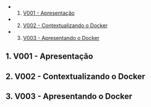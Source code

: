<!-- vscode-markdown-toc -->
* 1. [V001 - Apresentação](#V001-Apresentao)
* 2. [V002 - Contextualizando o Docker](#V002-ContextualizandooDocker)
* 3. [V003 - Apresentando o Docker](#V003-ApresentandooDocker)

<!-- vscode-markdown-toc-config
	numbering=true
	autoSave=true
	/vscode-markdown-toc-config -->
<!-- /vscode-markdown-toc -->

##  1. <a name='V001-Apresentao'></a>V001 - Apresentação
##  2. <a name='V002-ContextualizandooDocker'></a>V002 - Contextualizando o Docker

##  3. <a name='V003-ApresentandooDocker'></a>V003 - Apresentando o Docker